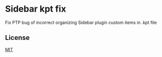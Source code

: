 # Sidebar kpt fix

Fix PTP bug of incorrect organizing Sidebar plugin custom items in .kpt file

## License

[MIT](https://opensource.org/licenses/MIT)
